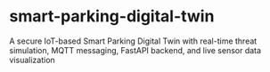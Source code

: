 # smart-parking-digital-twin
A secure IoT-based Smart Parking Digital Twin with real-time threat simulation, MQTT messaging, FastAPI backend, and live sensor data visualization
